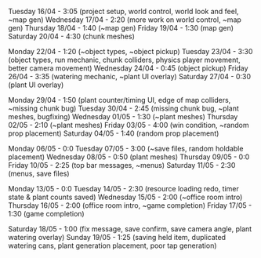 Tuesday 16/04 - 3:05 (project setup, world control, world look and feel, ~map gen)
Wednesday 17/04 - 2:20 (more work on world control, ~map gen)
Thursday 18/04 - 1:40 (~map gen)
Friday 19/04 - 1:30 (map gen)
Saturday 20/04 - 4:30 (chunk meshes)

Monday 22/04 - 1:20 (~object types, ~object pickup)
Tuesday 23/04 - 3:30 (object types, run mechanic, chunk colliders, physics player movement, better camera movement)
Wednesday 24/04 - 0:45 (object pickup)
Friday 26/04 - 3:35 (watering mechanic, ~plant UI overlay)
Saturday 27/04 - 0:30 (plant UI overlay)

Monday 29/04 - 1:50 (plant counter/timing UI, edge of map colliders, ~missing chunk bug)
Tuesday 30/04 - 2:45 (missing chunk bug, ~plant meshes, bugfixing)
Wednesday 01/05 - 1:30 (~plant meshes)
Thursday 02/05 - 2:10 (~plant meshes)
Friday 03/05 - 4:00 (win condition, ~random prop placement)
Saturday 04/05 - 1:40 (random prop placement)

Monday 06/05 - 0:0
Tuesday 07/05 - 3:00 (~save files, random holdable placement)
Wednesday 08/05 - 0:50 (plant meshes)
Thursday 09/05 - 0:0
Friday 10/05 - 2:25 (top bar messages, ~menus)
Saturday 11/05 - 2:30 (menus, save files)

Monday 13/05 - 0:0
Tuesday 14/05 - 2:30 (resource loading redo, timer state & plant counts saved)
Wednesday 15/05 - 2:00 (~office room intro)
Thursday 16/05 - 2:00 (office room intro, ~game completion)
Friday 17/05 - 1:30 (game completion)

Saturday 18/05 - 1:00 (fix message, save confirm, save camera angle, plant watering overlay)
Sunday 19/05 - 1:25 (saving held item, duplicated watering cans, plant generation placement, poor tap generation)